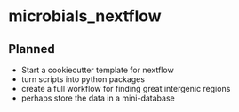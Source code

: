 # microbials_nextflow

## Planned
* Start a cookiecutter template for nextflow
* turn scripts into python packages
* create a full workflow for finding great intergenic regions
* perhaps store the data in a mini-database